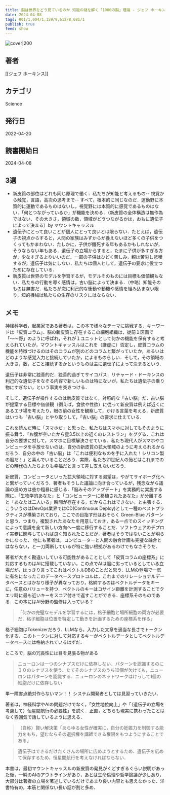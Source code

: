 ```yaml
---
title: 脳は世界をどう見ているのか 知能の謎を解く「1000の脳」理論 - ジェフ ホーキンス
date: 2024-04-08
tags: 001/1,004/1,159/9,612/8,681/1
publish: true
feed: show
---
```

![cover|200](http://books.google.com/books/content?id=-FVqEAAAQBAJ&printsec=frontcover&img=1&zoom=1&edge=curl&source=gbs_api)
## 著者
[[ジェフ ホーキンス]]
## カテゴリ
Science
## 発行日
2022-04-20
## 読書開始日
2024-04-08

## 3選
 - 新皮質の部位はどれも同じ原理で働く．私たちが知能と考えるもの-- 視覚から触覚，言語，高次の思考まで-- すべて，根本的に同じなのだ．運動野に本質的に運動であるものはないし，視覚野には本質的に感覚であるものはない．「何とつながっているか」が機能を決める．（新皮質の全体構造は無作為ではない．その大きさ，領域の数，領域がどうつながるかは，おもに遺伝子によって決まる）by マウントキャッスル
 - 遺伝子にとって良いことが個人にとって良いとは限らない．たとえば，遺伝子の視点からすると，人間の家族はみずからが養えないほど多くの子供をつくってもかまわない．たしかに，子供が餓死する年もあるかもしれないが，そうならない年もある．遺伝子の立場からすると，たまに子供が多すぎる方が，少なすぎるよりいいのだ．一部の子供はひどく苦しみ，親は苦労し悲嘆するが，遺伝子は気にしない．私たちは個人として，遺伝子の要求に役立つために存在している．
 - 新皮質は世界のモデルを学習するが，モデルそのものには目標も価値観もない．私たちの行動を導く感情は，古い脳によって決まる．（中略）知能そのものは無害だ．私たちが恋に利己的な衝動や動機や感情を組み込まない限り，知的機械は私たちの生存のリスクにはならない．
## メモ

神経科学者，起業家である著者は，この本で様々なテーマに挑戦する．キーワードは「皮質コラム」．脳の新皮質に存在するこの細胞組織は，従前１区画で「〜〜野」のように呼ばれ，それが１ユニットとして何かの機能を保有すると考えられていたが，マウントキャッスルはこれを（謙虚に）否定し，皮質コラムの機能を特徴づけるのはそのコラムが別のどのコラムと繋がっていたか，あるいはどのような感覚入力と接続していたか，によるものらしい．そして，その領域の大きさ，数，どこと接続するかというものは主に遺伝子によって決まるという．

遺伝子は非常に独善的だ．独善的過ぎてサイコパス．リチャード・ドーキンスの利己的な遺伝子をなぞる内容で新しいものは特にないが，私たちは遺伝子の乗り物にすぎない，という事実を突きつける．

そして，遺伝子が操作するのは新皮質ではなく，対照的な「古い脳」だ．古い脳が提案する目標や価値観（例えば，食欲や性欲）に従って新皮質は例えば近くにあるエサ場を考えたり，眼の前の女性を観察して，かける言葉を考える．新皮質はいつも「古い脳」とやり取りして，「古い脳」の要求に仕えている．

これを読んだ時に「スマホだ」と思った．私たちはスマホに対してもそのように振る舞う．「お腹が空いたから星3.5以上の近くのレストラン」をググる．これは自分の要求に対して，スマホに目標解決させている．私たち現代人がスマホやコンピュータを手放せないのは，自分の新皮質の拡大領域のように考えられるからだろう．自分の中の「古い脳」は「これは便利なものを手に入れた！シリコン製の脳だ！」と喜んでいることだろう．実際，私たち21世紀人の殆どはこれまでのどの時代の人たちよりも幸福だと言って差し支えないだろう．

新皮質，コンピュータといった拡大領域に対する渇望は，やがてサイボーグ化へと繋がっていくだろう．著者もそうした議論に向き合っているが，残念ながら議論の進め方は些か粗暴に感じる．「脳みそのアップデート」を実務的に実施する際に，「生物学的あなた」と「コンピューターに移植されたあなた」が分離すると「あなたは二人いる」瞬間が存在する，だからこれはできない，と主張する．こういうのはDevOps業界ではCD(Continuous Deploy)として一種のベストプラクティスが構築されており，ここでの目指す形はおそらく Green-Blue パターンと思う．つまり，複製されたあなたを用意しておき，ある一点でのスイッチングによって意識を全て新しい方向へ一度に移行することだ．ソフトウェアのデプロイ実務に関与していれば良く知られたことだが，著者はそうではないことが明らかになった．
他にも著者は，コンピューターと人間の融合計画も完璧な融合とはならない，と一刀両断しているが特に強い根拠があるわけでもなさそうだ．

著者が大きく勘違いしている可能性があることとして「皮質コラムの座標系」に対応するものはAIに搭載していない，この点でAIは脳に劣っているとしている立場だが，はっきり言ってこれはベクトルDBのことだと思う．LLMの登場で一気に有名になったこのデータベースプロトコルは，これまでのリレーショナルデータベースとはかなり様子が異なっており，格納するのはベクトルデータをキーに，任意のバリューを持つ．ベクトルのキーはコサイン距離を計測することでクエリ時に最も近いキーをスコア付きで返すことができる．座標系そのものである．この本にはAI分野の監修は入っている？

> 「何かの完璧なモデルを学習するには，格子細胞と場所細胞の両方が必要だ．格子細胞は位置を特定して動きを計画するための座標系を作る」

格子細胞はTokenizerだろう．LLMなら，入力した文章を適当な長さでトークン化する．このトークンに対して対応するキーがベクトルデータとしてベクトルデータベースには格納されているはずだ．

ところで，脳の冗長性には目を見張る物がある

> ニューロンは一つのシナプスだけに依存しない．パターンを認識するのに３０のシナプスを使う．たてそのシナプスのうち10個が欠けても，ニューロンはパターンを認識する．ニューロンのネットワークはけっして1個の細胞だけに依存しない

単一障害点絶対作らないマン！！ システム開発者としては見習っていきたい．

著者は，神経科学やAIの問題だけでなく，「女性地位向上」や「（遺伝子の立場を考慮して）恒星間航行の必要性」を説く．正直，どちらも現実に携わったことはなく雰囲気で話しているように思える．

> （自称）賢い解決策「あらゆる女性が確実に，自分の妊娠力を制御する能力をもち，望むならその選択権を講師できる権限をもつようにすることである」

> 遺伝子はできるだけたくさんの場所に広めようとするため．遺伝子を広めて保存するため，恒星間航行を考えなければならない．

本書は，最初マウントキャッスルの新皮質の発見がくどすぎるぐらい説明があった後，一瞬のAIのアウトラインがあり，あとは生命倫理や哲学論議が少しあり，大部分は著者の立場を著述しているだけであまり良い内容とも思えなかった．洋書特有の，本筋と関係ない長い話が割と多め．